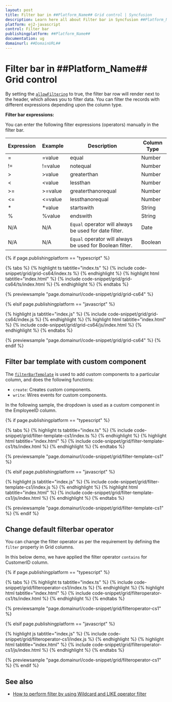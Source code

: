 ```yaml
---
layout: post
title: Filter bar in ##Platform_Name## Grid control | Syncfusion
description: Learn here all about Filter bar in Syncfusion ##Platform_Name## Grid control of Syncfusion Essential JS 2 and more.
platform: ej2-javascript
control: Filter bar 
publishingplatform: ##Platform_Name##
documentation: ug
domainurl: ##DomainURL##
---
```


# Filter bar in ##Platform_Name## Grid control

By setting the [`allowFiltering`](../../api/grid/#allowfiltering) to true, the filter bar row will render next to the header, which allows you to filter data. You can filter the records with different expressions depending upon the column type.

 **Filter bar expressions:**

 You can enter the following filter expressions (operators) manually in the filter bar.

Expression |Example |Description |Column Type
-----|-----|-----|-----
= |=value |equal |Number
!= |!=value |notequal |Number
> |>value |greaterthan |Number
< |<value |lessthan |Number
>= |>=value |greaterthanorequal |Number
<=|<=value|lessthanorequal |Number
* |*value |startswith |String
% |%value |endswith |String
N/A |N/A | `Equal` operator will always be used for date filter. |Date
N/A |N/A |`Equal` operator will always be used for Boolean filter. |Boolean

{% if page.publishingplatform == "typescript" %}

 {% tabs %}
{% highlight ts tabtitle="index.ts" %}
{% include code-snippet/grid/grid-cs64/index.ts %}
{% endhighlight %}
{% highlight html tabtitle="index.html" %}
{% include code-snippet/grid/grid-cs64/ts/index.html %}
{% endhighlight %}
{% endtabs %}
        
{% previewsample "page.domainurl/code-snippet/grid/grid-cs64" %}

{% elsif page.publishingplatform == "javascript" %}

{% highlight js tabtitle="index.js" %}
{% include code-snippet/grid/grid-cs64/index.js %}
{% endhighlight %}
{% highlight html tabtitle="index.html" %}
{% include code-snippet/grid/grid-cs64/js/index.html %}
{% endhighlight %}
{% endtabs %}

{% previewsample "page.domainurl/code-snippet/grid/grid-cs64" %}
{% endif %}

## Filter bar template with custom component

The [`filterBarTemplate`](../../api/grid/column/#filterbartemplate) is used to add custom components to a particular column, and does the following functions:
* `create`: Creates custom components.
* `write`: Wires events for custom components.

In the following sample, the dropdown is used as a custom component in the EmployeeID column.

{% if page.publishingplatform == "typescript" %}

 {% tabs %}
{% highlight ts tabtitle="index.ts" %}
{% include code-snippet/grid/filter-template-cs1/index.ts %}
{% endhighlight %}
{% highlight html tabtitle="index.html" %}
{% include code-snippet/grid/filter-template-cs1/ts/index.html %}
{% endhighlight %}
{% endtabs %}
        
{% previewsample "page.domainurl/code-snippet/grid/filter-template-cs1" %}

{% elsif page.publishingplatform == "javascript" %}

{% highlight js tabtitle="index.js" %}
{% include code-snippet/grid/filter-template-cs1/index.js %}
{% endhighlight %}
{% highlight html tabtitle="index.html" %}
{% include code-snippet/grid/filter-template-cs1/js/index.html %}
{% endhighlight %}
{% endtabs %}

{% previewsample "page.domainurl/code-snippet/grid/filter-template-cs1" %}
{% endif %}

## Change default filterbar operator

You can change the filter operator as per the requirement by defining the `filter` property in Grid columns.

In this below demo, we have applied the filter operator `contains` for CustomerID column.

{% if page.publishingplatform == "typescript" %}

 {% tabs %}
{% highlight ts tabtitle="index.ts" %}
{% include code-snippet/grid/filteroperator-cs1/index.ts %}
{% endhighlight %}
{% highlight html tabtitle="index.html" %}
{% include code-snippet/grid/filteroperator-cs1/ts/index.html %}
{% endhighlight %}
{% endtabs %}
        
{% previewsample "page.domainurl/code-snippet/grid/filteroperator-cs1" %}

{% elsif page.publishingplatform == "javascript" %}

{% highlight js tabtitle="index.js" %}
{% include code-snippet/grid/filteroperator-cs1/index.js %}
{% endhighlight %}
{% highlight html tabtitle="index.html" %}
{% include code-snippet/grid/filteroperator-cs1/js/index.html %}
{% endhighlight %}
{% endtabs %}

{% previewsample "page.domainurl/code-snippet/grid/filteroperator-cs1" %}
{% endif %}

## See also

* [How to perform filter by using Wildcard and LIKE operator filter](./filtering/#wildcard-and-like-operator-filter)